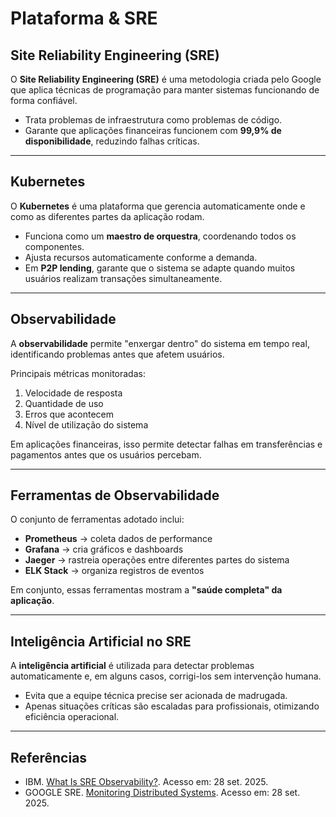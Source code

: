 # Plataforma & SRE

## Site Reliability Engineering (SRE)

O **Site Reliability Engineering (SRE)** é uma metodologia criada pelo Google que aplica técnicas de programação para manter sistemas funcionando de forma confiável.

- Trata problemas de infraestrutura como problemas de código.
- Garante que aplicações financeiras funcionem com **99,9% de disponibilidade**, reduzindo falhas críticas.

---

## Kubernetes

O **Kubernetes** é uma plataforma que gerencia automaticamente onde e como as diferentes partes da aplicação rodam.

- Funciona como um **maestro de orquestra**, coordenando todos os componentes.
- Ajusta recursos automaticamente conforme a demanda.
- Em **P2P lending**, garante que o sistema se adapte quando muitos usuários realizam transações simultaneamente.

---

## Observabilidade

A **observabilidade** permite "enxergar dentro" do sistema em tempo real, identificando problemas antes que afetem usuários.

Principais métricas monitoradas:

1. Velocidade de resposta
2. Quantidade de uso
3. Erros que acontecem
4. Nível de utilização do sistema

Em aplicações financeiras, isso permite detectar falhas em transferências e pagamentos antes que os usuários percebam.

---

## Ferramentas de Observabilidade

O conjunto de ferramentas adotado inclui:

- **Prometheus** → coleta dados de performance
- **Grafana** → cria gráficos e dashboards
- **Jaeger** → rastreia operações entre diferentes partes do sistema
- **ELK Stack** → organiza registros de eventos

Em conjunto, essas ferramentas mostram a **"saúde completa" da aplicação**.

---

## Inteligência Artificial no SRE

A **inteligência artificial** é utilizada para detectar problemas automaticamente e, em alguns casos, corrigi-los sem intervenção humana.

- Evita que a equipe técnica precise ser acionada de madrugada.
- Apenas situações críticas são escaladas para profissionais, otimizando eficiência operacional.

---

## Referências

- IBM. [What Is SRE Observability?](https://www.ibm.com/think/topics/sre-observability). Acesso em: 28 set. 2025.
- GOOGLE SRE. [Monitoring Distributed Systems](https://sre.google/sre-book/monitoring-distributed-systems/). Acesso em: 28 set. 2025.
